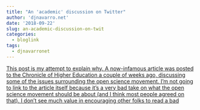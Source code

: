 ```yaml
---
title: "An 'academic' discussion on Twitter"
author: 'djnavarro.net'
date: '2018-09-22'
slug: an-academic-discussion-on-twit
categories:
  - bloglink
tags:
  - djnavarronet
---
```


[This post is my attempt to explain why. A now-infamous article was posted to the Chronicle of Higher Education a couple of weeks ago, discussing some of the issues surrounding the open science movement. I’m not going to link to the article itself because it’s a very bad take on what the open science movement should be about (and I think most people agreed on that). I don’t see much value in encouraging other folks to read a bad<i class="fas fa-external-link-alt"></i>](https://djnavarro.net/post/2018-09-22-open-science-twitter/)

